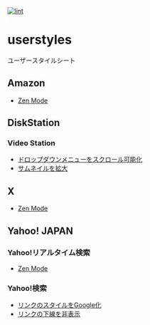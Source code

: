 [![lint](https://github.com/munierujp/userstyles/actions/workflows/lint.yml/badge.svg)](https://github.com/munierujp/userstyles/actions/workflows/lint.yml)

# userstyles

ユーザースタイルシート

## Amazon

- [Zen Mode](https://github.com/munierujp/userstyles/raw/master/styles/amazon/zen-mode.user.css)

## DiskStation
### Video Station

- [ドロップダウンメニューをスクロール可能化](https://github.com/munierujp/userstyles/raw/master/styles/disk-station/video-station/scrollable-dropdown-menu.user.css)
- [サムネイルを拡大](https://github.com/munierujp/userstyles/raw/master/styles/disk-station/video-station/wide-thumbnail.user.css)

## X

- [Zen Mode](https://github.com/munierujp/userstyles/raw/master/styles/x/zen-mode.user.css)

## Yahoo! JAPAN
### Yahoo!リアルタイム検索

- [Zen Mode](https://github.com/munierujp/userstyles/raw/master/styles/yahoo-japan/realtime/zen-mode.user.css)

### Yahoo!検索

- [リンクのスタイルをGoogle化](https://github.com/munierujp/userstyles/raw/master/styles/yahoo-japan/search/googlize-link.user.css)
- [リンクの下線を非表示](https://github.com/munierujp/userstyles/raw/master/styles/yahoo-japan/search/hide-link-underline.user.css)
